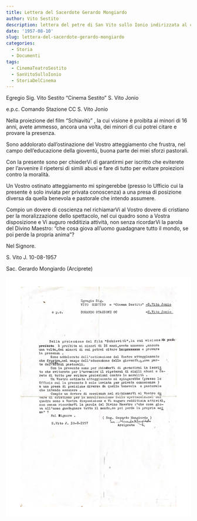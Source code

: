 ```yaml
---
title: Lettera del Sacerdote Gerardo Mongiardo
author: Vito Sestito
description: lettera del petre di San Vito sullo Ionio indirizzata al cinema per la moralizzazione degli spettacoli
date: '1957-08-10'
slug: lettera-del-sacerdote-gerardo-mongiardo
categories:
  - Storia
  - Documenti
tags:
  - CinemaTeatroSestito
  - SanVitoSulloIonio
  - StoriaDelCinema
---
```


Egregio Sig. Vito Sestito “Cinema Sestito” S. Vito Jonio

e.p.c. Comando Stazione CC S. Vito Jonio

Nella proiezione del film “Schiavitù” , la cui visione è proibita ai minori di 16 anni, avete ammesso, ancora una volta, dei minori di cui potrei citare e provare la presenza.

Sono addolorato dall’ostinazione del Vostro atteggiamento che frustra, nel campo dell’educazione della gioventù, buona parte dei miei sforzi pastorali.

Con la presente sono per chiederVi di garantirmi per iscritto che eviterete per l’avvenire il ripetersi di simili abusi e fare di tutto per evitare proiezioni contro la moralità.

Un Vostro ostinato atteggiamento mi spingerebbe (presso lo Ufficio cui la presente è solo inviata per privata conoscenza) a una presa di posizione diversa da quella benevola e pastorale che intendo assumere.

Compio un dovere di coscienza nel richiamarVi al Vostro dovere di cristiano per la moralizzazione dello spettacolo, nel cui quadro sono a Vostra disposizione e Vi auguro redditizia attività, non senza ricordarVi la parola del Divino Maestro: “che cosa giova all’uomo guadagnare tutto il mondo, se poi perde la propria anima”?

Nel Signore.

S. Vito J. 10-08-1957

Sac. Gerardo Mongiardo (Arciprete)

![1957-08-10 Lettera del Sacerdote Gerardo Mongiardo](images/19570810letteraSacMongiardo.jpg)